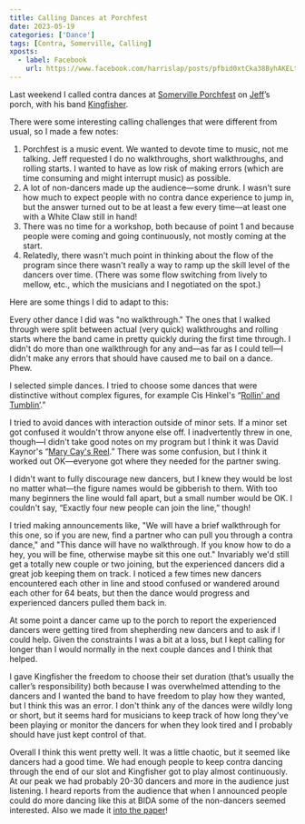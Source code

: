 ```yaml
---
title: Calling Dances at Porchfest
date: 2023-05-19
categories: ['Dance']
tags: [Contra, Somerville, Calling]
xposts:
  - label: Facebook
    url: https://www.facebook.com/harrislap/posts/pfbid0xtCka38ByhAKELtZPgJD7ZoKWYuTsBbQdJDWT7rYa1A3kQjS6o5Z9qAoAhJeNVgbl
---
```


Last weekend I called contra dances at [Somerville Porchfest](https://somervilleartscouncil.org/porchfest) on [Jeff](https://www.jefftk.com/)’s porch, with his band [Kingfisher](https://www.kingfisherband.com/).

There were some interesting calling challenges that were different from usual, so I made a few notes:

1. Porchfest is a music event. We wanted to devote time to music, not me talking. Jeff requested I do no walkthroughs, short walkthroughs, and rolling starts. I wanted to have as low risk of making errors (which are time consuming and might interrupt music) as possible.
2. A lot of non-dancers made up the audience—some drunk. I wasn't sure how much to expect people with no contra dance experience to jump in, but the answer turned out to be at least a few every time—at least one with a White Claw still in hand!
3. There was no time for a workshop, both because of point 1 and because people were coming and going continuously, not mostly coming at the start.
4. Relatedly, there wasn't much point in thinking about the flow of the program since there wasn't really a way to ramp up the skill level of the dancers over time. (There was some flow switching from lively to mellow, etc., which the musicians and I negotiated on the spot.)

Here are some things I did to adapt to this:

Every other dance I did was "no walkthrough." The ones that I walked through were split between actual (very quick) walkthroughs and rolling starts where the band came in pretty quickly during the first time through. I didn't do more than one walkthrough for any and—as far as I could tell—I didn't make any errors that should have caused me to bail on a dance. Phew.

I selected simple dances. I tried to choose some dances that were distinctive without complex figures, for example Cis Hinkel's “[Rollin' and Tumblin’](https://www.ibiblio.org/contradance/thecallersbox/dance.php?id=3194).”

I tried to avoid dances with interaction outside of minor sets. If a minor set got confused it wouldn't throw anyone else off. I inadvertently threw in one, though—I didn't take good notes on my program but I think it was David Kaynor's “[Mary Cay's Reel](http://www.quiteapair.us/calling/acdol/dance/acd_95.html).” There was some confusion, but I think it worked out OK—everyone got where they needed for the partner swing.

I didn't want to fully discourage new dancers, but I knew they would be lost no matter what—the figure names would be gibberish to them. With too many beginners the line would fall apart, but a small number would be OK. I couldn't say, “Exactly four new people can join the line,” though!

I tried making announcements like, "We will have a brief walkthrough for this one, so if you are new, find a partner who can pull you through a contra dance," and "This dance will have no walkthrough. If you know how to do a hey, you will be fine, otherwise maybe sit this one out." Invariably we'd still get a totally new couple or two joining, but the experienced dancers did a great job keeping them on track. I noticed a few times new dancers encountered each other in line and stood confused or wandered around each other for 64 beats, but then the dance would progress and experienced dancers pulled them back in.

At some point a dancer came up to the porch to report the experienced dancers were getting tired from shepherding new dancers and to ask if I could help. Given the constraints I was a bit at a loss, but I kept calling for longer than I would normally in the next couple dances and I think that helped.

I gave Kingfisher the freedom to choose their set duration (that’s usually the caller’s responsibility) both because I was overwhelmed attending to the dancers and I wanted the band to have freedom to play how they wanted, but I think this was an error. I don't think any of the dances were wildly long or short, but it seems hard for musicians to keep track of how long they've been playing or monitor the dancers for when they look tired and I probably should have just kept control of that.

Overall I think this went pretty well. It was a little chaotic, but it seemed like dancers had a good time. We had enough people to keep contra dancing through the end of our slot and Kingfisher got to play almost continuously. At our peak we had probably 20-30 dancers and more in the audience just listening. I heard reports from the audience that when I announced people could do more dancing like this at BIDA some of the non-dancers seemed interested. Also we made it [into the paper](https://www.bostonglobe.com/2023/05/13/arts/photos-somerville-porchfest-returns-with-live-performances-lots-dancing/)!
